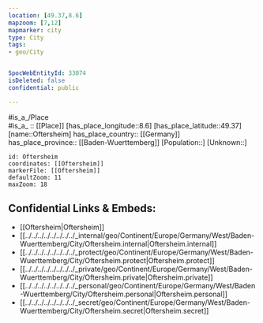 ```yaml
---
location: [49.37,8.6] 
mapzoom: [7,12] 
mapmarker: city 
type: City
tags:
- geo/City


SpocWebEntityId: 33074
isDeleted: false
confidential: public

---
```

#is_a_/Place  
#is_a_ :: [[Place]] 
[has_place_longitude::8.6] 
[has_place_latitude::49.37] 
[name::Oftersheim] 
has_place_country:: [[Germany]]  
has_place_province:: [[Baden-Wuerttemberg]] 
[Population::] 
[Unknown::] 


```leaflet
id: Oftersheim
coordinates: [[Oftersheim]] 
markerFile: [[Oftersheim]] 
defaultZoom: 11 
maxZoom: 18
```


## Confidential Links & Embeds: 
- [[Oftersheim|Oftersheim]]  
- [[../../../../../../../../_internal/geo/Continent/Europe/Germany/West/Baden-Wuerttemberg/City/Oftersheim.internal|Oftersheim.internal]] 
- [[../../../../../../../../_protect/geo/Continent/Europe/Germany/West/Baden-Wuerttemberg/City/Oftersheim.protect|Oftersheim.protect]] 
- [[../../../../../../../../_private/geo/Continent/Europe/Germany/West/Baden-Wuerttemberg/City/Oftersheim.private|Oftersheim.private]] 
- [[../../../../../../../../_personal/geo/Continent/Europe/Germany/West/Baden-Wuerttemberg/City/Oftersheim.personal|Oftersheim.personal]] 
- [[../../../../../../../../_secret/geo/Continent/Europe/Germany/West/Baden-Wuerttemberg/City/Oftersheim.secret|Oftersheim.secret]] 
